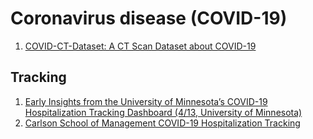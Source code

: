 # Coronavirus disease (COVID-19)

1. [COVID-CT-Dataset: A CT Scan Dataset about COVID-19](https://github.com/UCSD-AI4H/COVID-CT)

## Tracking
1. [Early Insights from the University of Minnesota’s COVID-19 Hospitalization Tracking Dashboard (4/13, University of Minnesota)](https://hmpi.org/2020/04/13/early-insights-from-the-university-of-minnesotas-covid-19-hospitalization-tracking-dashboard/)
2. [Carlson School of Management COVID-19 Hospitalization Tracking](https://carlsonschool.umn.edu/mili-misrc-covid19-tracking-project)
